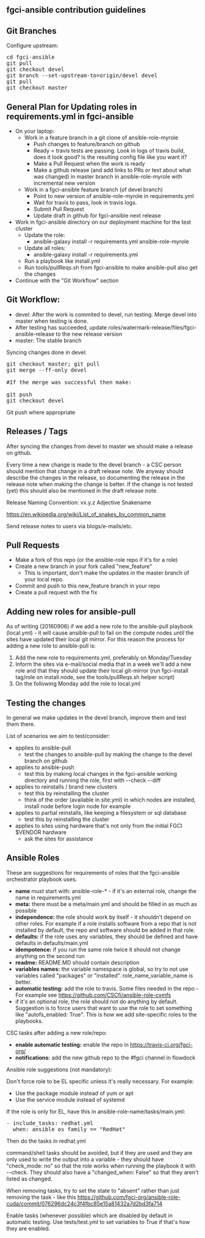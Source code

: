 fgci-ansible contribution guidelines
-------------------------

Git Branches
--------

Configure upstream:

<pre>
cd fgci-ansible 
git pull
git checkout devel
git branch --set-upstream-to=origin/devel devel
git pull
git checkout master
</pre>

General Plan for Updating roles in requirements.yml in fgci-ansible
--------------------------------------------------

 - On your laptop:
   - Work in a feature branch in a git clone of ansible-role-myrole
     - Push changes to feature/branch on github
     - Ready = travis tests are passing. Look in logs of travis build, does it look good? Is the resulting config file like you want it?
     - Make a Pull Request when the work is ready
     - Make a github release (and add links to PRs or text about what was changed) in master branch in ansible-role-myrole with incremental new version
   - Work in a fgci-ansible feature branch (of devel branch)
     - Point to new version of ansible-role-myrole in requirements.yml
     - Wait for travis to pass, look in travis logs.
     - Submit Pull Request
     - Update draft in github for fgci-ansible next release
 - Work in fgci-ansible directory on our deployment machine for the test cluster
   - Update the role:
     - ansible-galaxy install -r requirements.yml ansible-role-myrole
   - Update all roles:
     - ansible-galaxy install -r requirements.yml
   - Run a playbook like install.yml
   - Run tools/pullReqs.sh from fgci-ansible to make ansible-pull also get the changes
 - Continue with the "Git Workflow" section

Git Workflow:
---------

 - devel: After the work is commited to devel, run testing. Merge devel into master when testing is done.
 - After testing has succeeded, update roles/watermark-release/files/fgci-ansible-release to the new release version
 - master: The stable branch

Syncing changes done in devel:
<pre>
git checkout master; git pull
git merge --ff-only devel

#If the merge was successful then make:

git push
git checkout devel
</pre>

Git push where appropriate

Releases / Tags
--------

After syncing the changes from devel to master we should make a release on github.

Every time a new change is made to the devel branch - a CSC person should mention that change in a draft 
release note. We anyway should describe the changes in the release, so documenting the release in the
release note when making the change is better. If the change is not tested (yet) this should also be
mentioned in the draft release note.

Release Naming Convention: vx.y.z Adjective Snakename 

https://en.wikipedia.org/wiki/List_of_snakes_by_common_name

Send release notes to users via blogs/e-mails/etc.


Pull Requests
-------------

 - Make a fork of this repo (or the ansible-role repo if it's for a role)
 - Create a new branch in your fork called "new_feature"
   - This is important, don't make the updates in the master branch of your local repo.
 - Commit and push to this new_feature branch in your repo
 - Create a pull request with the fix

Adding new roles for ansible-pull
---------------------------------

As of writing (20160906) if we add a new role to the ansible-pull playbook (local.yml) - it will cause ansible-pull to fail on the compute nodes _until_ the sites have updated their local git mirror. For this reason the process for adding a new role to ansible-pull is:

 1. Add the new role to requirements.yml, preferably on Monday/Tuesday
 2. Inform the sites via e-mail/social media that in a week we'll add a new role and that they should update their local git-mirror (run fgci-install tag/role on install node, see the tools/pullReqs.sh helper script)
 3. On the following Monday add the role to local.yml

Testing the changes
-------------------

In general we make updates in the devel branch, improve them and test them there.

List of scenarios we aim to test/consider:
 - applies to ansible-pull
   - test the changes to ansible-pull by making the change to the devel branch on github
 - applies to ansible-push
   - test this by making local changes in the fgci-ansible working directory and running the role, first with --check --diff
 - applies to reinstalls / brand new clusters
   - test this by reinstalling the cluster
   - think of the order (available in site.yml) in which nodes are installed, install node before login node for example
 - applies to partial reinstalls, like keeping a filesystem or sql database
   - test this by reinstalling the cluster
 - applies to sites using hardware that's not only from the initial FGCI $VENDOR hardware
   - ask the sites for assistance


Ansible Roles
-------------

These are suggestions for requirements of roles that the fgci-ansible orchestrator playbook uses.

 - **name** must start with: ansible-role-* - if it's an external role, change the name in requirements.yml
 - **meta:** there must be a meta/main.yml and should be filled in as much as possible
 - **independence:** the role should work by itself - it shouldn't depend on other roles. For example if a role installs software from a repo that is not installed by default, the repo and software should be added in that role.
 - **defaults:** if the role uses any variables, they should be defined and have defaults in defaults/main.yml
 - **idempotence:** if you run the same role twice it should not change anything on the second run
 - **readme:**  README.MD should contain description
 - **variables names:**  the variable namespace is global, so try to not use variables called "packages" or "installed". role_name_variable_name is better.
 - **automatic testing:** add the role to travis. Some files needed in the repo - For example see https://github.com/CSCfi/ansible-role-cvmfs
 - if it's an optional role, the role should not do anything by default. Suggestion is to force users that want to use the role to set something like "autofs_enabled: True". This is how we add site-specific roles to the playbooks.

CSC tasks after adding a new role/repo:
 - **enable automatic testing:** enable the repo in https://travis-ci.org/fgci-org/
 - **notifications:** add the new github repo to the #fgci channel in flowdock

Ansible role suggestions (not mandatory):

Don't force role to be EL specific unless it's really necessary. For example:
 - Use the package module instead of yum or apt
 - Use the service module instead of systemd

If the role is only for EL, have this in ansible-role-name/tasks/main.yml:

<pre>
- include_tasks: redhat.yml
  when: ansible_os_family == "RedHat"
</pre> 

Then do the tasks in redhat.yml 

command/shell tasks should be avoided, but if they are used and they are only used to write the output into a variable - they should have "check_mode: no" so that the role works when running the playbook it with --check. They should also have a "changed_when: False" so that they aren't listed as changed. 

When removing tasks, try to set the state to "absent" rather than just removing the task - like this https://github.com/fgci-org/ansible-role-cuda/commit/076296dc24c3f4fbc85e15a81432a7d2bd3fa714

Enable tasks (whenever possible) which are disabled by default in automatic testing. Use tests/test.yml to set variables to True if that's how they are enabled.


